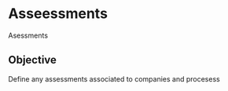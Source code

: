 # Asseessments
Asessments

## Objective

Define any assessments associated to companies and procesess